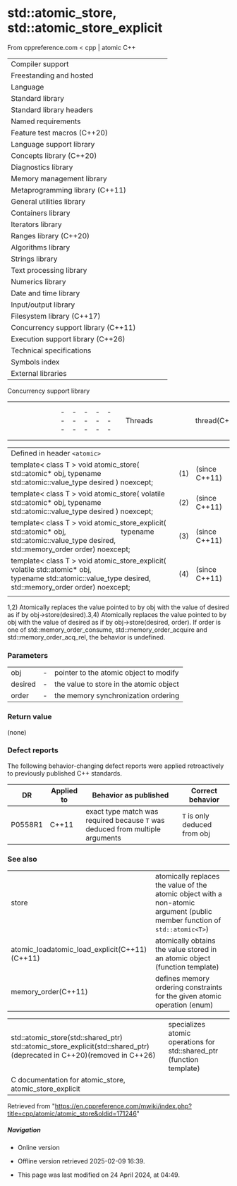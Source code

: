 # std::atomic_store, std::atomic_store_explicit

From cppreference.com
< cpp‎ | atomic
C++

|  |  |  |  |  |
| --- | --- | --- | --- | --- |
| Compiler support | | | | |
| Freestanding and hosted | | | | |
| Language | | | | |
| Standard library | | | | |
| Standard library headers | | | | |
| Named requirements | | | | |
| Feature test macros (C++20) | | | | |
| Language support library | | | | |
| Concepts library (C++20) | | | | |
| Diagnostics library | | | | |
| Memory management library | | | | |
| Metaprogramming library (C++11) | | | | |
| General utilities library | | | | |
| Containers library | | | | |
| Iterators library | | | | |
| Ranges library (C++20) | | | | |
| Algorithms library | | | | |
| Strings library | | | | |
| Text processing library | | | | |
| Numerics library | | | | |
| Date and time library | | | | |
| Input/output library | | | | |
| Filesystem library (C++17) | | | | |
| Concurrency support library (C++11) | | | | |
| Execution support library (C++26) | | | | |
| Technical specifications | | | | |
| Symbols index | | | | |
| External libraries | | | | |

Concurrency support library

|  |  |  |  |  |  |  |  |  |  |  |  |  |  |  |  |  |  |  |  |  |  |  |  |  |  |  |  |  |  |  |  |  |  |  |  |  |  |  |  |  |  |  |  |  |  |  |  |  |  |  |  |  |  |  |  |  |  |  |  |  |  |  |  |  |  |  |  |  |  |  |  |  |  |  |  |  |  |  |  |  |  |  |  |  |  |  |  |  |  |  |  |  |  |  |  |  |  |  |  |  |  |  |  |  |  |  |  |  |  |  |  |  |  |  |  |  |  |  |  |  |  |  |  |  |  |  |  |  |  |  |  |  |  |  |  |  |  |  |  |  |  |  |  |  |  |  |  |  |  |  |  |  |  |  |  |  |  |  |  |  |  |  |  |  |  |  |  |  |  |  |  |  |  |  |  |  |  |  |  |  |  |  |  |  |  |  |  |  |  |  |  |  |  |  |  |  |  |  |  |  |  |  |  |  |  |  |  |  |  |  |  |  |  |  |  |  |  |  |  |  |  |  |  |  |  |  |  |  |  |  |  |  |  |  |  |  |  |  |  |  |  |  |  |  |  |  |  |  |  |  |  |  |  |  |  |  |  |  |  |  |  |  |  |  |  |  |  |  |  |  |  |  |  |  |  |  |  |  |  |  |  |  |  |  |  |  |  |  |  |  |  |  |  |  |  |  |  |  |  |  |  |  |  |  |  |  |  |  |  |  |  |  |  |  |  |  |  |  |  |  |  |  |  |  |  |  |  |  |  |  |  |  |  |  |  |  |  |  |  |  |  |  |  |  |  |  |  |  |  |  |  |  |  |  |  |  |  |  |  |  |  |  |  |  |  |  |  |  |  |  |  |  |  |  |  |  |  |  |  |  |  |  |  |  |  |  |  |  |  |  |  |  |  |  |  |  |  |  |  |  |  |  |  |  |  |  |  |  |  |  |  |  |  |  |  |  |  |  |  |  |  |  |  |  |  |  |  |  |  |  |  |  |  |  |  |  |  |  |  |  |  |  |  |  |  |  |  |  |  |  |  |  |  |  |  |  |  |  |  |  |  |  |  |  |  |  |  |  |  |  |  |  |  |  |  |  |  |  |  |  |  |  |  |  |  |  |  |  |  |  |  |  |  |  |  |  |  |  |  |  |  |  |  |  |  |  |  |  |  |  |  |  |  |  |  |  |  |  |  |  |  |  |  |  |  |  |  |  |  |  |  |  |  |  |  |  |  |  |  |  |  |  |  |  |  |  |  |  |  |  |
| --- | --- | --- | --- | --- | --- | --- | --- | --- | --- | --- | --- | --- | --- | --- | --- | --- | --- | --- | --- | --- | --- | --- | --- | --- | --- | --- | --- | --- | --- | --- | --- | --- | --- | --- | --- | --- | --- | --- | --- | --- | --- | --- | --- | --- | --- | --- | --- | --- | --- | --- | --- | --- | --- | --- | --- | --- | --- | --- | --- | --- | --- | --- | --- | --- | --- | --- | --- | --- | --- | --- | --- | --- | --- | --- | --- | --- | --- | --- | --- | --- | --- | --- | --- | --- | --- | --- | --- | --- | --- | --- | --- | --- | --- | --- | --- | --- | --- | --- | --- | --- | --- | --- | --- | --- | --- | --- | --- | --- | --- | --- | --- | --- | --- | --- | --- | --- | --- | --- | --- | --- | --- | --- | --- | --- | --- | --- | --- | --- | --- | --- | --- | --- | --- | --- | --- | --- | --- | --- | --- | --- | --- | --- | --- | --- | --- | --- | --- | --- | --- | --- | --- | --- | --- | --- | --- | --- | --- | --- | --- | --- | --- | --- | --- | --- | --- | --- | --- | --- | --- | --- | --- | --- | --- | --- | --- | --- | --- | --- | --- | --- | --- | --- | --- | --- | --- | --- | --- | --- | --- | --- | --- | --- | --- | --- | --- | --- | --- | --- | --- | --- | --- | --- | --- | --- | --- | --- | --- | --- | --- | --- | --- | --- | --- | --- | --- | --- | --- | --- | --- | --- | --- | --- | --- | --- | --- | --- | --- | --- | --- | --- | --- | --- | --- | --- | --- | --- | --- | --- | --- | --- | --- | --- | --- | --- | --- | --- | --- | --- | --- | --- | --- | --- | --- | --- | --- | --- | --- | --- | --- | --- | --- | --- | --- | --- | --- | --- | --- | --- | --- | --- | --- | --- | --- | --- | --- | --- | --- | --- | --- | --- | --- | --- | --- | --- | --- | --- | --- | --- | --- | --- | --- | --- | --- | --- | --- | --- | --- | --- | --- | --- | --- | --- | --- | --- | --- | --- | --- | --- | --- | --- | --- | --- | --- | --- | --- | --- | --- | --- | --- | --- | --- | --- | --- | --- | --- | --- | --- | --- | --- | --- | --- | --- | --- | --- | --- | --- | --- | --- | --- | --- | --- | --- | --- | --- | --- | --- | --- | --- | --- | --- | --- | --- | --- | --- | --- | --- | --- | --- | --- | --- | --- | --- | --- | --- | --- | --- | --- | --- | --- | --- | --- | --- | --- | --- | --- | --- | --- | --- | --- | --- | --- | --- | --- | --- | --- | --- | --- | --- | --- | --- | --- | --- | --- | --- | --- | --- | --- | --- | --- | --- | --- | --- | --- | --- | --- | --- | --- | --- | --- | --- | --- | --- | --- | --- | --- | --- | --- | --- | --- | --- | --- | --- | --- | --- | --- | --- | --- | --- | --- | --- | --- | --- | --- | --- | --- | --- | --- | --- | --- | --- | --- | --- | --- | --- | --- | --- | --- | --- | --- | --- | --- | --- | --- | --- | --- | --- | --- | --- | --- | --- | --- | --- | --- | --- | --- | --- | --- | --- | --- | --- | --- | --- | --- | --- | --- | --- | --- | --- | --- | --- | --- | --- | --- | --- | --- | --- | --- | --- | --- | --- | --- | --- | --- | --- | --- | --- | --- | --- | --- | --- | --- | --- | --- | --- | --- | --- | --- | --- | --- | --- | --- | --- | --- | --- | --- | --- | --- | --- | --- | --- | --- | --- | --- | --- | --- | --- | --- | --- | --- | --- | --- | --- | --- | --- | --- | --- | --- | --- | --- | --- | --- | --- | --- | --- | --- | --- | --- | --- | --- | --- |
| |  |  |  |  |  | | --- | --- | --- | --- | --- | | Threads | | | | | | thread(C++11) | | | | | | jthread(C++20) | | | | | | hardware_destructive_interference_sizehardware_constructive_interference_size(C++17)(C++17) | | | | | | `this_thread` namespace | | | | | | |  |  |  |  |  | | --- | --- | --- | --- | --- | | get_id(C++11) | | | | | | yield(C++11) | | | | | | |  |  |  |  |  | | --- | --- | --- | --- | --- | | sleep_for(C++11) | | | | | | sleep_until(C++11) | | | | | | | Cooperative cancellation | | | | | | |  |  |  |  |  | | --- | --- | --- | --- | --- | | stop_token(C++20) | | | | | | inplace_stop_token")(C++26) | | | | | | never_stop_token(C++26) | | | | | | stop_source(C++20) | | | | | | inplace_stop_source")(C++26) | | | | | | stop_callback(C++20) | | | | | | |  |  |  |  |  | | --- | --- | --- | --- | --- | | inplace_stop_callback")(C++26) | | | | | | stop_callback_for_t(C++26) | | | | | | stoppable_token(C++26) | | | | | | unstoppable_token(C++26) | | | | | | **stoppable-source**")(C++26) | | | | | | **stoppable-callback-for**")(C++26) | | | | | | | Mutual exclusion | | | | | | |  |  |  |  |  | | --- | --- | --- | --- | --- | | mutex(C++11) | | | | | | recursive_mutex(C++11) | | | | | | shared_mutex(C++17) | | | | | | |  |  |  |  |  | | --- | --- | --- | --- | --- | | timed_mutex(C++11) | | | | | | recursive_timed_mutex(C++11) | | | | | | shared_timed_mutex(C++14) | | | | | | | Generic lock management | | | | | | |  |  |  |  |  | | --- | --- | --- | --- | --- | | lock(C++11) | | | | | | lock_guard(C++11) | | | | | | scoped_lock(C++17) | | | | | | unique_lock(C++11) | | | | | | shared_lock(C++14) | | | | | | once_flag(C++11) | | | | | | call_once(C++11) | | | | | | |  |  |  |  |  | | --- | --- | --- | --- | --- | | try_lock(C++11) | | | | | | defer_locktry_to_lockadopt_lockdefer_lock_ttry_to_lock_tadopt_lock_t(C++11)(C++11)(C++11)(C++11)(C++11)(C++11) | | | | | | | Condition variables | | | | | | condition_variable(C++11) | | | | | | condition_variable_any(C++11) | | | | | | notify_all_at_thread_exit(C++11) | | | | | | cv_status(C++11) | | | | | | Semaphores | | | | | | counting_semaphorebinary_semaphore(C++20)(C++20) | | | | | | Latches and Barriers | | | | | | |  |  |  |  |  | | --- | --- | --- | --- | --- | | latch(C++20) | | | | | | |  |  |  |  |  | | --- | --- | --- | --- | --- | | barrier(C++20) | | | | | | | Futures | | | | | | |  |  |  |  |  | | --- | --- | --- | --- | --- | | promise(C++11) | | | | | | future(C++11) | | | | | | shared_future(C++11) | | | | | | packaged_task(C++11) | | | | | | async(C++11) | | | | | | |  |  |  |  |  | | --- | --- | --- | --- | --- | | launch(C++11) | | | | | | future_status(C++11) | | | | | | future_error(C++11) | | | | | | future_category(C++11) | | | | | | future_errc(C++11) | | | | | | | Safe Reclamation | | | | | | |  |  |  |  |  | | --- | --- | --- | --- | --- | | rcu_obj_base")(C++26) | | | | | | rcu_domain")(C++26) | | | | | | rcu_default_domain")(C++26) | | | | | | |  |  |  |  |  | | --- | --- | --- | --- | --- | | rcu_synchronize")(C++26) | | | | | | rcu_barrier")(C++26) | | | | | | rcu_retire")(C++26) | | | | | | | Hazard Pointers | | | | | | hazard_pointer_obj_base")(C++26) | | | | | | hazard_pointer")(C++26) | | | | | | make_hazard_pointer")(C++26) | | | | | | |  |  |  |  |  | | --- | --- | --- | --- | --- | | Atomic types | | | | | | atomic(C++11) | | | | | | atomic_ref(C++20) | | | | | | atomic_flag(C++11) | | | | | | Initialization of atomic types | | | | | | atomic_init(C++11)(deprecated in C++20) | | | | | | ATOMIC_VAR_INIT(C++11)(deprecated in C++20) | | | | | | ATOMIC_FLAG_INIT(C++11) | | | | | | Memory ordering | | | | | | memory_order(C++11) | | | | | | kill_dependency(C++11) | | | | | | atomic_thread_fence(C++11) | | | | | | atomic_signal_fence(C++11) | | | | | | Free functions for atomic operations | | | | | | ****atomic_storeatomic_store_explicit****(C++11)(C++11) | | | | | | atomic_loadatomic_load_explicit(C++11)(C++11) | | | | | | atomic_exchangeatomic_exchange_explicit(C++11)(C++11) | | | | | | atomic_compare_exchange_weakatomic_compare_exchange_weak_explicitatomic_compare_exchange_strongatomic_compare_exchange_strong_explicit(C++11)(C++11)(C++11)(C++11) | | | | | | atomic_fetch_addatomic_fetch_add_explicit(C++11)(C++11) | | | | | | atomic_fetch_subatomic_fetch_sub_explicit(C++11)(C++11) | | | | | | atomic_fetch_andatomic_fetch_and_explicit(C++11)(C++11) | | | | | | atomic_fetch_oratomic_fetch_or_explicit(C++11)(C++11) | | | | | | atomic_fetch_xoratomic_fetch_xor_explicit(C++11)(C++11) | | | | | | atomic_fetch_maxatomic_fetch_max_explicit(C++26)(C++26) | | | | | | atomic_fetch_minatomic_fetch_min_explicit(C++26)(C++26) | | | | | | atomic_is_lock_free(C++11) | | | | | | atomic_waitatomic_wait_explicit(C++20)(C++20) | | | | | | atomic_notify_one(C++20) | | | | | | atomic_notify_all(C++20) | | | | | | Free functions for atomic flags | | | | | | atomic_flag_test_and_setatomic_flag_test_and_set_explicit(C++11)(C++11) | | | | | | atomic_flag_clearatomic_flag_clear_explicit(C++11)(C++11) | | | | | | atomic_flag_testatomic_flag_test_explicit(C++20)(C++20) | | | | | | atomic_flag_waitatomic_flag_wait_explicit(C++20)(C++20) | | | | | | atomic_flag_notify_one(C++20) | | | | | | atomic_flag_notify_all(C++20) | | | | | |

|  |  |  |
| --- | --- | --- |
| Defined in header `<atomic>` |  |  |
| template< class T >  void atomic_store( std::atomic<T>\* obj, typename std::atomic<T>::value_type desired ) noexcept; | (1) | (since C++11) |
| template< class T >  void atomic_store( volatile std::atomic<T>\* obj, typename std::atomic<T>::value_type desired ) noexcept; | (2) | (since C++11) |
| template< class T >  void atomic_store_explicit( std::atomic<T>\* obj,                              typename std::atomic<T>::value_type desired, std::memory_order order) noexcept; | (3) | (since C++11) |
| template< class T >  void atomic_store_explicit( volatile std::atomic<T>\* obj,                              typename std::atomic<T>::value_type desired, std::memory_order order) noexcept; | (4) | (since C++11) |
|  |  |  |

1,2) Atomically replaces the value pointed to by obj with the value of desired as if by obj->store(desired).3,4) Atomically replaces the value pointed to by obj with the value of desired as if by obj->store(desired, order). If order is one of std::memory_order_consume, std::memory_order_acquire and std::memory_order_acq_rel, the behavior is undefined.

### Parameters

|  |  |  |
| --- | --- | --- |
| obj | - | pointer to the atomic object to modify |
| desired | - | the value to store in the atomic object |
| order | - | the memory synchronization ordering |

### Return value

(none)

### Defect reports

The following behavior-changing defect reports were applied retroactively to previously published C++ standards.

| DR | Applied to | Behavior as published | Correct behavior |
| --- | --- | --- | --- |
| P0558R1 | C++11 | exact type match was required because `T` was deduced from multiple arguments | `T` is only deduced from obj |

### See also

|  |  |
| --- | --- |
| store | atomically replaces the value of the atomic object with a non-atomic argument   (public member function of `std::atomic<T>`) |
| atomic_loadatomic_load_explicit(C++11)(C++11) | atomically obtains the value stored in an atomic object   (function template) |
| memory_order(C++11) | defines memory ordering constraints for the given atomic operation   (enum) |

|  |  |
| --- | --- |
| std::atomic_store(std::shared_ptr) std::atomic_store_explicit(std::shared_ptr)(deprecated in C++20)(removed in C++26) | specializes atomic operations for std::shared_ptr   (function template) |
| C documentation for atomic_store, atomic_store_explicit | |

Retrieved from "<https://en.cppreference.com/mwiki/index.php?title=cpp/atomic/atomic_store&oldid=171246>"

##### Navigation

- Online version
- Offline version retrieved 2025-02-09 16:39.

- This page was last modified on 24 April 2024, at 04:49.